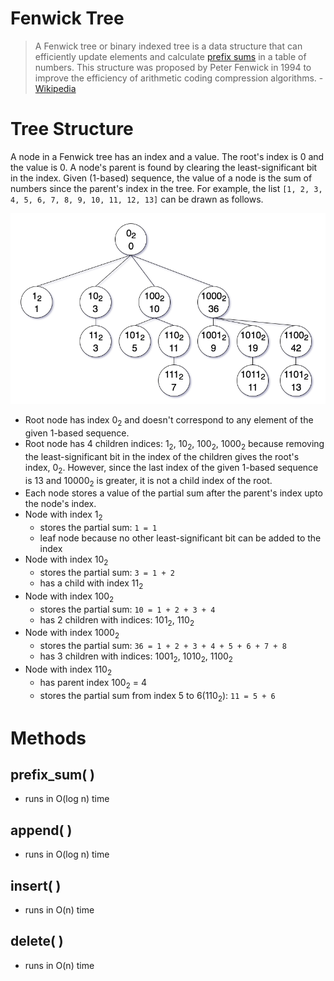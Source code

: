
# Fenwick Tree

>A Fenwick tree or binary indexed tree is a data structure that can efficiently update elements and calculate [prefix sums](https://en.wikipedia.org/wiki/Prefix_sum) in a table of numbers. This structure was proposed by Peter Fenwick in 1994 to improve the efficiency of arithmetic coding compression algorithms. - [Wikipedia](https://en.wikipedia.org/wiki/Fenwick_tree)

# Tree Structure
A node in a Fenwick tree has an index and a value. The root's index is 0 and the value is 0. A node's parent is found by clearing the least-significant bit in the index. Given (1-based) sequence, the value of a node is the sum of numbers since the parent's index in the tree. For example, the list `[1, 2, 3, 4, 5, 6, 7, 8, 9, 10, 11, 12, 13]` can be drawn as follows.

![Fenwick Tree](./FenwickTreeImage.png)

- Root node has index 0<sub>2</sub> and doesn't correspond to any element of the given 1-based sequence.
- Root node has 4 children indices: 1<sub>2</sub>, 10<sub>2</sub>, 100<sub>2</sub>, 1000<sub>2</sub> because removing the least-significant bit in the index of the children gives the root's index, 0<sub>2</sub>. However, since the last index of the given 1-based sequence is 13 and 10000<sub>2</sub> is greater, it is not a child index of the root.
- Each node stores a value of the partial sum after the parent's index upto the node's index.
- Node with index 1<sub>2</sub> 
  - stores the partial sum: `1 = 1`
  - leaf node because no other least-significant bit can be added to the index
- Node with index 10<sub>2</sub>
  - stores the partial sum: `3 = 1 + 2`
  - has a child with index 11<sub>2</sub>
- Node with index 100<sub>2</sub>
  - stores the partial sum: `10 = 1 + 2 + 3 + 4`
  - has 2 children with indices: 101<sub>2</sub>, 110<sub>2</sub>
- Node with index 1000<sub>2</sub>
  - stores the partial sum: `36 = 1 + 2 + 3 + 4 + 5 + 6 + 7 + 8`
  - has 3 children with indices: 1001<sub>2</sub>, 1010<sub>2</sub>, 1100<sub>2</sub>
- Node with index 110<sub>2</sub>
  - has parent index 100<sub>2</sub> = 4
  - stores the partial sum from index 5 to 6(110<sub>2</sub>): `11 = 5 + 6`




# Methods

## prefix_sum( )
- runs in O(log n) time

## append( )
- runs in O(log n) time

## insert( )
- runs in O(n) time

## delete( )
- runs in O(n) time


